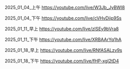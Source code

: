 2025_01_04_上午
https://youtube.com/live/W3Jb_JyBWl8

2025_01_04_下午
https://youtube.com/live/cVHvDiip9Ss

2025_01_11_早上
https://youtube.com/live/zlSEy9bVra8

2025_01_11_下午
https://youtube.com/live/XRBAArYq1hA

2025_01_18_早上
https://youtube.com/live/RNfASALzv9s

2025_01_18_下午
https://youtube.com/live/fHP-xgI2tD4